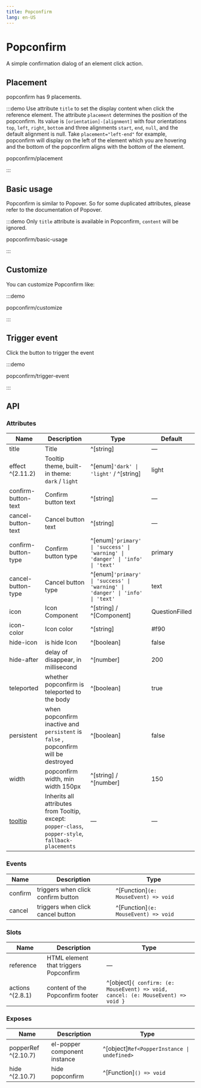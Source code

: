 ```yaml
---
title: Popconfirm
lang: en-US
---
```


# Popconfirm

A simple confirmation dialog of an element click action.

## Placement

popconfirm has 9 placements.

:::demo Use attribute `title` to set the display content when click the reference element. The attribute `placement` determines the position of the popconfirm. Its value is `[orientation]-[alignment]` with four orientations `top`, `left`, `right`, `bottom` and three alignments `start`, `end`, `null`, and the default alignment is null. Take `placement="left-end"` for example, popconfirm will display on the left of the element which you are hovering and the bottom of the popconfirm aligns with the bottom of the element.

popconfirm/placement

:::

## Basic usage

Popconfirm is similar to Popover. So for some duplicated attributes, please refer to the documentation of Popover.

:::demo Only `title` attribute is available in Popconfirm, `content` will be ignored.

popconfirm/basic-usage

:::

## Customize

You can customize Popconfirm like:

:::demo

popconfirm/customize

:::

## Trigger event

Click the button to trigger the event

:::demo

popconfirm/trigger-event

:::

## API

### Attributes

| Name                               | Description                                                                                         | Type                                                                         | Default        |
| ---------------------------------- | --------------------------------------------------------------------------------------------------- | ---------------------------------------------------------------------------- | -------------- |
| title                              | Title                                                                                               | ^[string]                                                                    | —              |
| effect ^(2.11.2)                   | Tooltip theme, built-in theme: `dark` / `light`                                                     | ^[enum]`'dark' \| 'light'` / ^[string]                                       | light          |
| confirm-button-text                | Confirm button text                                                                                 | ^[string]                                                                    | —              |
| cancel-button-text                 | Cancel button text                                                                                  | ^[string]                                                                    | —              |
| confirm-button-type                | Confirm button type                                                                                 | ^[enum]`'primary' \| 'success' \| 'warning' \| 'danger' \| 'info' \| 'text'` | primary        |
| cancel-button-type                 | Cancel button type                                                                                  | ^[enum]`'primary' \| 'success' \| 'warning' \| 'danger' \| 'info' \| 'text'` | text           |
| icon                               | Icon Component                                                                                      | ^[string] / ^[Component]                                                     | QuestionFilled |
| icon-color                         | Icon color                                                                                          | ^[string]                                                                    | #f90           |
| hide-icon                          | is hide Icon                                                                                        | ^[boolean]                                                                   | false          |
| hide-after                         | delay of disappear, in millisecond                                                                  | ^[number]                                                                    | 200            |
| teleported                         | whether popconfirm is teleported to the body                                                        | ^[boolean]                                                                   | true           |
| persistent                         | when popconfirm inactive and `persistent` is `false` , popconfirm will be destroyed                 | ^[boolean]                                                                   | false          |
| width                              | popconfirm width, min width 150px                                                                   | ^[string] / ^[number]                                                        | 150            |
| [tooltip](./tooltip.md#attributes) | Inherits all attributes from Tooltip, except: `popper-class`, `popper-style`, `fallback-placements` | —                                                                            | —              |

### Events

| Name    | Description                        | Type                                 |
| ------- | ---------------------------------- | ------------------------------------ |
| confirm | triggers when click confirm button | ^[Function]`(e: MouseEvent) => void` |
| cancel  | triggers when click cancel button  | ^[Function]`(e: MouseEvent) => void` |

### Slots

| Name             | Description                           | Type                                                                             |
| ---------------- | ------------------------------------- | -------------------------------------------------------------------------------- |
| reference        | HTML element that triggers Popconfirm | —                                                                                |
| actions ^(2.8.1) | content of the Popconfirm footer      | ^[object]`{ confirm: (e: MouseEvent) => void, cancel: (e: MouseEvent) => void }` |

### Exposes

| Name                | Description                  | Type                                        |
| ------------------- | ---------------------------- | ------------------------------------------- |
| popperRef ^(2.10.7) | el-popper component instance | ^[object]`Ref<PopperInstance \| undefined>` |
| hide ^(2.10.7)      | hide popconfirm              | ^[Function]`() => void`                     |
